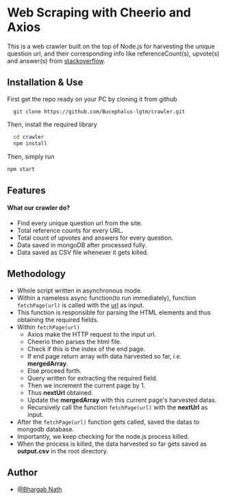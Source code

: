 
# Web Scraping with Cheerio and Axios 

This is a web crawler built on the top of Node.js for harvesting 
the unique question url, and their corresponding info like referenceCount(s),
upvote(s) and answer(s) from [stackoverflow](https://stackoverflow.com/questions).


## Installation & Use

First get the repo ready on your PC by cloning it from github
```
  git clone https://github.com/Bucephalus-lgtm/crawler.git
```

Then, install the required library 

```bash
  cd crawler
  npm install 
```

Then, simply run
```bash
npm start
```
    
## Features
#### What our crawler do?

- Find every unique question url from the site.
- Total reference counts for every URL.
- Total count of upvotes and answers for every question.
- Data saved in mongoDB after processed fully.
- Data saved as CSV file whenever it gets killed.


## Methodology

 - Whole script written in asynchronous mode.
 - Within a nameless async function(to run immediately), function ```fetchPage(url)``` is called with the [url](https://stackoverflow.com/questions) as input.
 - This function is responsible for parsing the HTML elements and thus obtaining the required fields.
 - Within ```fetchPage(url)```
    - Axios make the HTTP request to the input url.
    - Cheerio then parses the html file.
    - Check if this is the index of the end page.
    - If end page return array with data harvested so far, *i.e.* **mergedArray**.
    - Else proceed forth.
    - Query written for extracting the required field.
    - Then we increment the current page by 1.
    - Thus **nextUrl** obtained.
    - Update the **mergedArray** with this current page's harvested datas.
    - Recursively call the function ```fetchPage(url)``` with the **nextUrl** as input.
- After the ```fetchPage(url)``` function gets called, saved the datas to mongodb database.
- Importantly, we keep checking for the node.js process killed.
- When the process is killed, the data harvested so far gets saved as **output.csv** in the root directory.


## Author

- [@Bhargab Nath](https://github.com/Bucephalus-lgtm)
